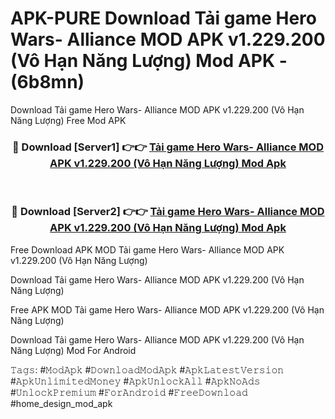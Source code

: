 # APK-PURE Download Tải game Hero Wars- Alliance MOD APK v1.229.200 (Vô Hạn Năng Lượng) Mod APK - (6b8mn)
Download Tải game Hero Wars- Alliance MOD APK v1.229.200 (Vô Hạn Năng Lượng) Free Mod APK

<div align="center">
<h3>🔴 Download [Server1] 👉👉 <a href="https://apk-comot.site?title=Tải_game_Hero_Wars-_Alliance_MOD_APK_v1.229.200_(Vô_Hạn_Năng_Lượng)">Tải game Hero Wars- Alliance MOD APK v1.229.200 (Vô Hạn Năng Lượng) Mod Apk</a></h3><br>

<h3>🔴 Download [Server2] 👉👉 <a href="https://apk-comot.site?title=Tải_game_Hero_Wars-_Alliance_MOD_APK_v1.229.200_(Vô_Hạn_Năng_Lượng)">Tải game Hero Wars- Alliance MOD APK v1.229.200 (Vô Hạn Năng Lượng) Mod Apk</a></h3>
</div>


Free Download APK MOD Tải game Hero Wars- Alliance MOD APK v1.229.200 (Vô Hạn Năng Lượng)

Download Tải game Hero Wars- Alliance MOD APK v1.229.200 (Vô Hạn Năng Lượng) 

Free APK MOD Tải game Hero Wars- Alliance MOD APK v1.229.200 (Vô Hạn Năng Lượng) 

Download Tải game Hero Wars- Alliance MOD APK v1.229.200 (Vô Hạn Năng Lượng) Mod For Android

𝚃𝚊𝚐𝚜: #𝙼𝚘𝚍𝙰𝚙𝚔 #𝙳𝚘𝚠𝚗𝚕𝚘𝚊𝚍𝙼𝚘𝚍𝙰𝚙𝚔 #𝙰𝚙𝚔𝙻𝚊𝚝𝚎𝚜𝚝𝚅𝚎𝚛𝚜𝚒𝚘𝚗 #𝙰𝚙𝚔𝚄𝚗𝚕𝚒𝚖𝚒𝚝𝚎𝚍𝙼𝚘𝚗𝚎𝚢 #𝙰𝚙𝚔𝚄𝚗𝚕𝚘𝚌𝚔𝙰𝚕𝚕 #𝙰𝚙𝚔𝙽𝚘𝙰𝚍𝚜 #𝚄𝚗𝚕𝚘𝚌𝚔𝙿𝚛𝚎𝚖𝚒𝚞𝚖 #𝙵𝚘𝚛𝙰𝚗𝚍𝚛𝚘𝚒𝚍 #𝙵𝚛𝚎𝚎𝙳𝚘𝚠𝚗𝚕𝚘𝚊𝚍 #home_design_mod_apk